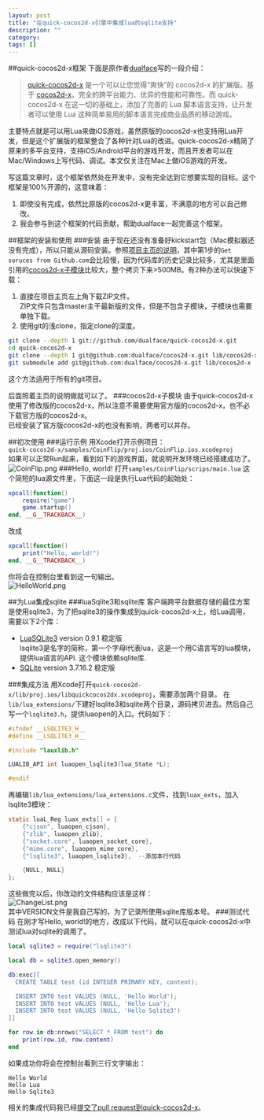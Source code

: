 ```yaml
---
layout: post
title: "在quick-cocos2d-x引擎中集成lua的sqlite支持"
description: ""
category: 
tags: []
---
```

##quick-cocos2d-x框架
下面是原作者[dualface](http://dualface.github.io/)写的一段介绍：  
> [quick-cocos2d-x](https://github.com/dualface/quick-cocos2d-x) 是一个可以让您觉得“爽快”的 cocos2d-x 的扩展版。基于 [cocos2d-x](http://www.cocos2d-x.org/)，完全的跨平台能力、优异的性能和可靠性。而 quick-cocos2d-x 在这一切的基础上，添加了完善的 Lua 脚本语言支持，让开发者可以使用 Lua 这种简单易用的脚本语言完成商业品质的移动游戏。  

主要特点就是可以用Lua来做iOS游戏，虽然原版的cocos2d-x也支持用Lua开发，但是这个扩展版的框架整合了各种针对Lua的改进。quick-cocos2d-x精简了原来的多平台支持，支持iOS/Android平台的游戏开发，而且开发者可以在Mac/Windows上写代码、调试。本文仅关注在Mac上做iOS游戏的开发。  

写这篇文章时，这个框架依然处在开发中，没有完全达到它想要实现的目标。这个框架是100%开源的，这意味着：  
1. 即使没有完成，依然比原版的cocos2d-x更丰富，不满意的地方可以自己修改。  
2. 我会参与到这个框架的代码贡献，帮助dualface一起完善这个框架。  

##框架的安装和使用
###安装
由于现在还没有准备好kickstart包（Mac模拟器还没有完成），所以只能从源码安装。参照[项目主页的说明](https://github.com/dualface/quick-cocos2d-x#build-from-sources)，其中第1步的`Get soruces from Github.com`会比较慢，因为代码库的历史记录比较多，尤其是里面引用的[cocos2d-x子模块](https://github.com/dualface/cocos2d-x)比较大，整个拷贝下来>500MB。有2种办法可以快速下载：  

1. 直接在项目主页左上角下载ZIP文件。  
ZIP文件只包含master主干最新版的文件，但是不包含子模块，子模块也需要单独下载。  
2. 使用git的浅clone，指定clone的深度。  
````bash
git clone --depth 1 git://github.com/dualface/quick-cocos2d-x.git
cd quick-cocos2d-x
git clone --depth 1 git@github.com:dualface/cocos2d-x.git lib/cocos2d-x
git submodule add git@github.com:dualface/cocos2d-x.git lib/cocos2d-x
````  
这个方法适用于所有的git项目。  

后面照着主页的说明做就可以了。
###cocos2d-x子模块
由于quick-cocos2d-x使用了修改版的cocos2d-x，所以注意不需要使用官方版的cocos2d-x，也不必下载官方版的cocos2d-x。  
已经安装了官方版cocos2d-x的也没有影响，两者可以并存。

##初次使用
###运行示例
用Xcode打开示例项目：  
`quick-cocos2d-x/samples/CoinFlip/proj.ios/CoinFlip.ios.xcodeproj`  
如果可以正常Run起来，看到如下的游戏界面，就说明开发环境已经搭建成功了。  
![CoinFlip.png](http://ww4.sinaimg.cn/large/a74ecc4cjw1e4dcckv6ioj20a30jpwgh.png)
###Hello, world!
打开`samples/CoinFlip/scrips/main.lua`
这个简短的lua源文件里，下面这一段是执行Lua代码的起始处：
````lua
xpcall(function()
    require("game")
    game.startup()
end, __G__TRACKBACK__)
````
改成
````lua
xpcall(function()
    print("Hello, world!")
end, __G__TRACKBACK__)
````
你将会在控制台里看到这一句输出。  
![HelloWorld.png](http://ww1.sinaimg.cn/large/a74eed94jw1e4dds45upoj205w0373yn.png)  

##为Lua集成sqlite
###luaSqlite3和sqlite库
客户端跨平台数据存储的最佳方案是使用sqlite3，为了把sqlite3的操作集成到quick-cocos2d-x上，给Lua调用，需要以下2个库：  

* [LuaSQLite3](http://lua.sqlite.org/index.cgi/doc/tip/doc/lsqlite3.wiki) version 0.9.1 稳定版  
  lsqlite3是名字的简称，第一个字母l代表lua，这是一个用C语言写的lua模块，提供lua语言的API. 这个模块依赖sqlite库.  
* [SQLite](http://www.sqlite.org/releaselog/3_7_16_2.html) version 3.7.16.2 稳定版

###集成方法
用Xcode打开`quick-cocos2d-x/lib/proj.ios/libquickcocos2dx.xcodeproj`，需要添加两个目录。  在`lib/lua_extensions/`下建好lsqlite3和sqlite两个目录，源码拷贝进去。然后自己写一个`lsqlite3.h`，提供luaopen的入口。代码如下：
````c
#ifndef __LSQLITE3_H__
#define __LSQLITE3_H__

#include "lauxlib.h"

LUALIB_API int luaopen_lsqlite3(lua_State *L);

#endif
````
再编辑`lib/lua_extensions/lua_extensions.c`文件，找到`luax_exts`，加入lsqlite3模块：
````c
static luaL_Reg luax_exts[] = {
    {"cjson", luaopen_cjson},
    {"zlib", luaopen_zlib},
    {"socket.core", luaopen_socket_core},
    {"mime.core", luaopen_mime_core},
    {"lsqlite3", luaopen_lsqlite3},  --添加本行代码

    {NULL, NULL}
};
````
这些做完以后，你改动的文件结构应该是这样：  
![ChangeList.png](http://ww1.sinaimg.cn/large/a74e55b4jw1e4dfdolv8xj208g0743z9.png)  
其中VERSION文件是我自己写的，为了记录所使用sqlite库版本号。
###测试代码
在刚才写Hello, world!的地方，改成以下代码，就可以在quick-cocos2d-x中测试lua对sqlite的调用了。
````lua
local sqlite3 = require("lsqlite3")

local db = sqlite3.open_memory()

db:exec[[
  CREATE TABLE test (id INTEGER PRIMARY KEY, content);

  INSERT INTO test VALUES (NULL, 'Hello World');
  INSERT INTO test VALUES (NULL, 'Hello Lua');
  INSERT INTO test VALUES (NULL, 'Hello Sqlite3')
]]

for row in db:nrows("SELECT * FROM test") do
    print(row.id, row.content)
end
````
如果成功你将会在控制台看到三行文字输出：
````
Hello World
Hello Lua
Hello Sqlite3
````
相关的集成代码我已经[提交了pull request到quick-cocos2d-x](https://github.com/dualface/quick-cocos2d-x/pull/36)。